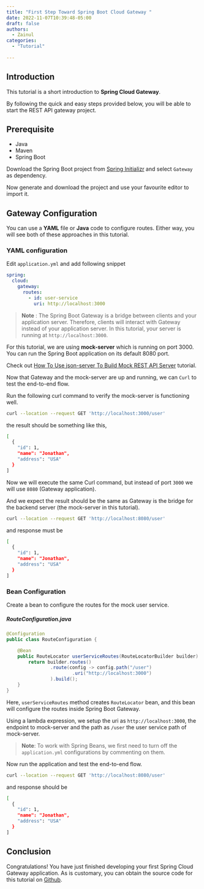 ```yaml
---
title: "First Step Toward Spring Boot Cloud Gateway "
date: 2022-11-07T10:39:48-05:00
draft: false
authors:
  - Zainul
categories: 
  - "Tutorial"
  
---
```



## Introduction

This tutorial is a short introduction to **Spring Cloud Gateway**. 

By following the quick and easy steps provided below, you will be able to start the REST API gateway project.


## Prerequisite

* Java
* Maven
* Spring Boot

Download the Spring Boot project from [Spring Initializr](https://start.spring.io/) and select `Gateway ` as dependency.

Now generate and download the project and use your favourite editor to import it.

## Gateway Configuration

You can use a **YAML** file or **Java** code to configure routes. Either way, you will see both of these approaches in this tutorial.

### YAML configuration
Edit `application.yml` and add following snippet

```yaml
spring:
  cloud:
    gateway:
      routes:
        - id: user-service
          uri: http://localhost:3000

```

> **Note** : The Spring Boot Gateway is a bridge between clients and your application server. Therefore, clients will interact with Gateway instead of your application server.
In this tutorial, your server is running at `http://localhost:3000`.


For this tutorial, we are using **mock-server** which is running on port 3000. You can run the Spring Boot application on its default 8080 port.

Check out [How To Use json-server To Build Mock REST API Server](https://www.zainabed.com/tutorials/create-mock-server-using-json-server/) tutorial.

Now that Gateway and the mock-server are up and running, we can `Curl` to test the end-to-end flow.

Run the following curl command to verify the mock-server is functioning well.

```bash
curl --location --request GET 'http://localhost:3000/user'
```
the result should be something like this,

```bash
[
  {
    "id": 1,
    "name": "Jonathan",
    "address": "USA"
  }
]
```

Now we will execute the same Curl command, but instead of port `3000` we will use `8080` (Gateway application).

And we expect the result should be the same as Gateway is the bridge for the backend server (the mock-server in this tutorial).


```bash
curl --location --request GET 'http://localhost:8080/user'
```

and response must be


```bash
[
  {
    "id": 1,
    "name": "Jonathan",
    "address": "USA"
  }
]
```
### Bean Configuration

Create a bean to configure the routes for the mock user service.

##### RouteConfiguration.java
```java
@Configuration
public class RouteConfiguration {

    @Bean
    public RouteLocator userServiceRoutes(RouteLocatorBuilder builder) {
        return builder.routes()
                .route(config -> config.path("/user")
                        .uri("http://localhost:3000")
                ).build();
    }
}

```
Here, `userServiceRoutes` method creates `RouteLocator` bean, and this bean will configure the routes inside Spring Boot Gateway.

Using a lambda expression, we setup the uri as `http://localhost:3000`, the endpoint to mock-server and the path as `/user` the user service path of mock-server.

> **Note**: To work with Spring Beans, we first need to turn off the `application.yml` configurations by commenting on them.

Now run the application and test the end-to-end flow.

```bash
curl --location --request GET 'http://localhost:8080/user'
```

and response should be


```bash
[
  {
    "id": 1,
    "name": "Jonathan",
    "address": "USA"
  }
]
```
## Conclusion

Congratulations! You have just finished developing your first Spring Cloud Gateway application. As is customary, you can obtain the source code for this tutorial on [Github](https://github.com/zainabed/tutorials/tree/master/maven/gateway).